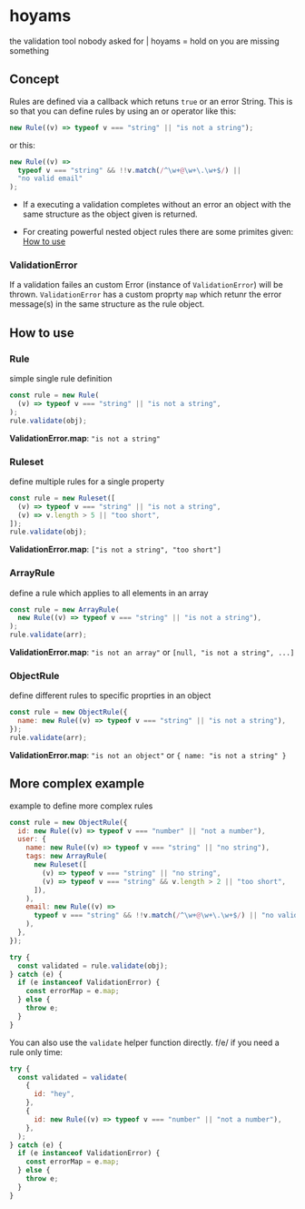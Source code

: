 # hoyams

the validation tool nobody asked for | hoyams = hold on you are missing
something

## Concept

Rules are defined via a callback which retuns `true` or an error String. This is
so that you can define rules by using an or operator like this:

```javascript
new Rule((v) => typeof v === "string" || "is not a string");
```

or this:

```javascript
new Rule((v) =>
  typeof v === "string" && !!v.match(/^\w+@\w+\.\w+$/) ||
  "no valid email"
);
```

- If a executing a validation completes without an error an object with the same
  structure as the object given is returned.

- For creating powerful nested object rules there are some primites given:
  [How to use](#how-to-use)

### ValidationError

If a validation failes an custom Error (instance of `ValidationError`) will be
thrown. `ValidationError` has a custom proprty `map` which retunr the error
message(s) in the same structure as the rule object.

## How to use

### Rule

simple single rule definition

```javascript
const rule = new Rule(
  (v) => typeof v === "string" || "is not a string",
);
rule.validate(obj);
```

**ValidationError.map**: `"is not a string"`

### Ruleset

define multiple rules for a single property

```javascript
const rule = new Ruleset([
  (v) => typeof v === "string" || "is not a string",
  (v) => v.length > 5 || "too short",
]);
rule.validate(obj);
```

**ValidationError.map**: `["is not a string", "too short"]`

### ArrayRule

define a rule which applies to all elements in an array

```javascript
const rule = new ArrayRule(
  new Rule((v) => typeof v === "string" || "is not a string"),
);
rule.validate(arr);
```

**ValidationError.map**: `"is not an array"` or `[null, "is not a string", ...]`

### ObjectRule

define different rules to specific proprties in an object

```javascript
const rule = new ObjectRule({
  name: new Rule((v) => typeof v === "string" || "is not a string"),
});
rule.validate(arr);
```

**ValidationError.map**: `"is not an object"` or `{ name: "is not a string" }`

## More complex example

example to define more complex rules

```javascript
const rule = new ObjectRule({
  id: new Rule((v) => typeof v === "number" || "not a number"),
  user: {
    name: new Rule((v) => typeof v === "string" || "no string"),
    tags: new ArrayRule(
      new Ruleset([
        (v) => typeof v === "string" || "no string",
        (v) => typeof v === "string" && v.length > 2 || "too short",
      ]),
    ),
    email: new Rule((v) =>
      typeof v === "string" && !!v.match(/^\w+@\w+\.\w+$/) || "no valid email"
    ),
  },
});

try {
  const validated = rule.validate(obj);
} catch (e) {
  if (e instanceof ValidationError) {
    const errorMap = e.map;
  } else {
    throw e;
  }
}
```

You can also use the `validate` helper function directly. f/e/ if you need a
rule only time:

```javascript
try {
  const validated = validate(
    {
      id: "hey",
    },
    {
      id: new Rule((v) => typeof v === "number" || "not a number"),
    },
  );
} catch (e) {
  if (e instanceof ValidationError) {
    const errorMap = e.map;
  } else {
    throw e;
  }
}
```
